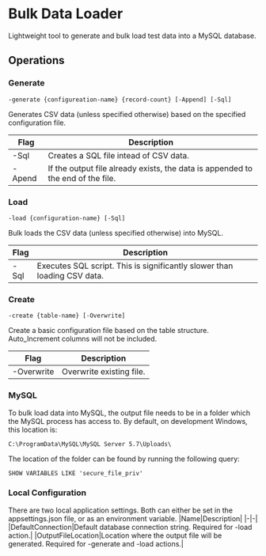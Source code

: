 ﻿# Bulk Data Loader
Lightweight tool to generate and bulk load test data into a MySQL database.

## Operations
### Generate
```
-generate {configureation-name} {record-count} [-Append] [-Sql]
```
Generates CSV data (unless specified otherwise) based on the specified configuration file.

|Flag|Description|
|-|-|
|-Sql|Creates a SQL file intead of CSV data.|
|-Apend|If the output file already exists, the data is appended to the end of the file.|

### Load
```
-load {configuration-name} [-Sql]
```
Bulk loads the CSV data (unless specified otherwise) into MySQL.

|Flag|Description|
|-|-|
|-Sql|Executes SQL script. This is significantly slower than loading CSV data.|

### Create
```
-create {table-name} [-Overwrite]
```
Create a basic configuration file based on the table structure. Auto_Increment columns will not be included.

|Flag|Description|
|-|-|
|-Overwrite|Overwrite existing file.|

### MySQL 
To bulk load data into MySQL, the output file needs to be in a folder which the MySQL process has access to. By default, on development Windows, this location is: 
```
C:\ProgramData\MySQL\MySQL Server 5.7\Uploads\
```

The location of the folder can be found by running the following query:
```
SHOW VARIABLES LIKE 'secure_file_priv'
```

### Local Configuration
There are two local application settings. Both can either be set in the appsettings.json file, or as an environment variable.
|Name|Description|
|-|-|
|DefaultConnection|Default database connection string. Required for -load action.|
|OutputFileLocation|Location where the output file will be generated. Required for -generate and -load actions.|